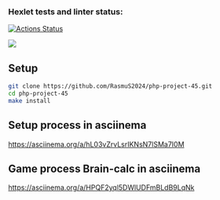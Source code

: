 ### Hexlet tests and linter status:
[![Actions Status](https://github.com/RasmuS2024/php-project-45/actions/workflows/hexlet-check.yml/badge.svg)](https://github.com/RasmuS2024/php-project-45/actions)

<a href="https://codeclimate.com/github/RasmuS2024/php-project-45/maintainability"><img src="https://api.codeclimate.com/v1/badges/d99a0a6a3c9a58a6fb8c/maintainability" /></a>

## Setup
```bash
git clone https://github.com/RasmuS2024/php-project-45.git
cd php-project-45
make install
```
## Setup process in asciinema
https://asciinema.org/a/hL03vZrvLsrIKNsN7lSMa7I0M

## Game process Brain-calc in asciinema
https://asciinema.org/a/HPQF2yql5DWlUDFmBLdB9LqNk

